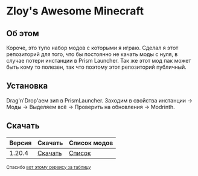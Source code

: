 # Zloy's Awesome Minecraft
## Об этом
Короче, это тупо набор модов с которыми я играю. Сделал я этот репозиторий для того, что бы постоянно не качать моды с нуля, в случае потери инстанции в Prism Launcher. Так же этот мод пак может быть кому то полезен, так что поэтому этот репозиторий публичный.
## Установка
Drag'n'Drop'аем зип в PrismLauncher. Заходим в свойства инстанции -> Моды -> Выделяем всё -> Проверить на обновления -> Modrinth.
## Скачать
| Версия | Скачать                                                                                                                            | Список модов                                                                                    |
|--------|------------------------------------------------------------------------------------------------------------------------------------|-------------------------------------------------------------------------------------------------|
| 1.20.4 | [Скачать](https://github.com/MagicManWithLinux/zloysawesomeminecraft/releases/download/1.20.4/Zloy.s.Awesome.Minecraft.1.20.4.zip) | [Список](https://github.com/MagicManWithLinux/zloysawesomeminecraft/blob/main/1.20.4%20mods.md) |

<sup>Спасибо [вот этому сервису за таблицу](https://thisdavej.com/copy-table-in-excel-and-paste-as-a-markdown-table/)</sup>
